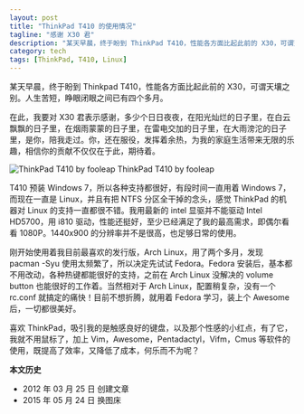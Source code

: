 ```yaml
---
layout: post
title: "ThinkPad T410 的使用情况"
tagline: "感谢 X30 君"
description: "某天早晨，终于盼到 ThinkPad T410，性能各方面比起此前的 X30，可谓天壤之别。人生苦短，睁眼闭眼之间已有四个多月。"
category: tech
tags: [ThinkPad, T410, Linux]
---
```


某天早晨，终于盼到 Thinkpad T410，性能各方面比起此前的 X30，可谓天壤之别。人生苦短，睁眼闭眼之间已有四个多月。

在此，我要对 X30 君表示感谢，多少个日日夜夜，在阳光灿烂的日子里，在白云飘飘的日子里，在烟雨蒙蒙的日子里，在雷电交加的日子里，在大雨滂沱的日子里，是你，陪我走过。你，还在服役，发挥着余热，为我的家庭生活带来无限的乐趣，相信你的贡献不仅仅在于此，期待着。

![ThinkPad T410 by fooleap]({{site.IMG_PATH}}/thinkpad-t410.jpg_640)
ThinkPad T410 by fooleap

T410 预装 Windows 7，所以各种支持都很好，有段时间一直用着 Windows 7，而现在一直是 Linux，并且有把 NTFS 分区全干掉的念头，感觉 ThinkPad 的机器对 Linux 的支持一直都很不错。我用最新的 intel 显驱并不能驱动 Intel HD5700，用 i810 驱动，性能还挺好，至少已经满足了我的最高需求，即偶尔看看 1080P。1440x900 的分辨率并不是很高，也足够日常的使用。

刚开始使用着我目前最喜欢的发行版，Arch Linux，用了两个多月，发现 pacman -Syu 使用太频繁了，所以决定先试试 Fedora。Fedora 安装后，基本都不用改动，各种热键都能很好的支持，之前在 Arch Linux 没解决的 volume button 也能很好的工作着。当然相对于 Arch Linux，配置稍复杂，没有一个 rc.conf 就搞定的痛快！目前不想折腾，就用着 Fedora 学习，装上个 Awesome 后，一切都很美好。

喜欢 ThinkPad，吸引我的是触感良好的键盘，以及那个性感的小红点，有了它，我就不用鼠标了，加上 Vim，Awesome，Pentadactyl，Vifm，Cmus 等软件的使用，既提高了效率，又降低了成本，何乐而不为呢？

**本文历史**

* 2012 年 03 月 25 日 创建文章
* 2015 年 05 月 24 日 换图床
